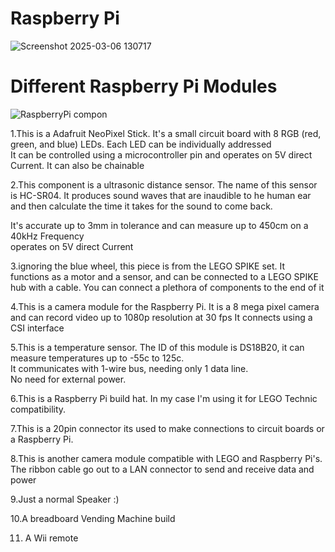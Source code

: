 # Raspberry Pi


![Screenshot 2025-03-06 130717](https://github.com/user-attachments/assets/147cd33e-471d-4c87-b617-61da12f5bbc1)







# Different Raspberry Pi Modules

![RaspberryPi compon](https://github.com/user-attachments/assets/d8318888-b0fb-4b4f-8198-da6557cf501d)

1.This is a Adafruit NeoPixel Stick. It's a small circuit board with 8 RGB (red, green, and blue) LEDs. Each LED can be individually addressed </br>
  It can be controlled using a microcontroller pin and operates on 5V direct Current. It can also be chainable



2.This component is a ultrasonic distance sensor. The name of this sensor is HC-SR04. It produces sound waves that are inaudible to he human ear and then calculate   the time it takes for the sound to come back. <br/>

  It's accurate up to 3mm in tolerance and can measure up to 450cm on a 40kHz Frequency <br/>
  operates on 5V direct Current



3.ignoring the blue wheel, this piece is from the LEGO SPIKE set. It functions as a motor and a sensor, and can be connected to a LEGO SPIKE hub with a cable. You can connect a plethora of components to the end of it



4.This is a camera module for the Raspberry Pi. It is a 8 mega pixel camera and can record video up to 1080p resolution at 30 fps
It connects using a CSI interface



5.This is a temperature sensor. The ID of this module is DS18B20, it can measure temperatures up to -55c to 125c. <br/>
It communicates with 1-wire bus, needing only 1 data line. <br/>
No need for external power.



6.This is a Raspberry Pi build hat. In my case I'm using it for LEGO Technic compatibility.



7.This is a 20pin connector its used to make connections to circuit boards or a Raspberry Pi.



8.This is another camera module compatible with LEGO and Raspberry Pi's. <br/>
The ribbon cable go out to a LAN connector to send and receive data and power



9.Just a normal Speaker :)



10.A breadboard Vending Machine build


11. A Wii remote
